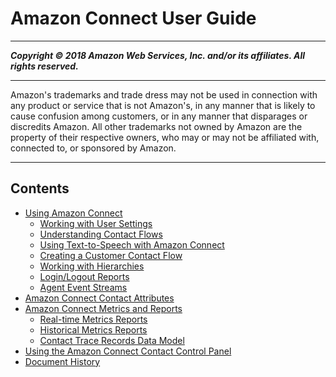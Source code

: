 # Amazon Connect User Guide

-----
*****Copyright &copy; 2018 Amazon Web Services, Inc. and/or its affiliates. All rights reserved.*****

-----
Amazon's trademarks and trade dress may not be used in 
     connection with any product or service that is not Amazon's, 
     in any manner that is likely to cause confusion among customers, 
     or in any manner that disparages or discredits Amazon. All other 
     trademarks not owned by Amazon are the property of their respective
     owners, who may or may not be affiliated with, connected to, or 
     sponsored by Amazon.

-----
## Contents
+ [Using Amazon Connect](using-amazon-connect.md)
   + [Working with User Settings](users.md)
   + [Understanding Contact Flows](contactflow.md)
   + [Using Text-to-Speech with Amazon Connect](text-to-speech.md)
   + [Creating a Customer Contact Flow](routing.md)
   + [Working with Hierarchies](contact-management.md)
   + [Login/Logout Reports](loginlogout-report.md)
   + [Agent Event Streams](agent-event-streams.md)
+ [Amazon Connect Contact Attributes](contact-attributes.md)
+ [Amazon Connect Metrics and Reports](connect-metrics.md)
   + [Real-time Metrics Reports](real-time-metrics-reports.md)
   + [Historical Metrics Reports](historical-metrics.md)
   + [Contact Trace Records Data Model](ctr-data-model.md)
+ [Using the Amazon Connect Contact Control Panel](agentconsole-guide.md)
+ [Document History](doc-history.md)